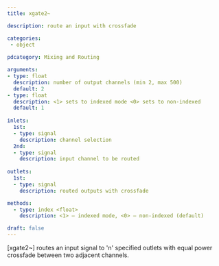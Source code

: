 ```yaml
---
title: xgate2~

description: route an input with crossfade

categories:
 - object
 
pdcategory: Mixing and Routing

arguments:
- type: float
  description: number of output channels (min 2, max 500)
  default: 2
- type: float
  description: <1> sets to indexed mode <0> sets to non-indexed
  default: 1
  
inlets:
  1st:
  - type: signal
    description: channel selection
  2nd:
  - type: signal
    description: input channel to be routed
    
outlets:
  1st:
  - type: signal
    description: routed outputs with crossfade

methods:
  - type: index <float>
    description: <1> — indexed mode, <0> — non-indexed (default)

draft: false
---
```


[xgate2~] routes an input signal to 'n' specified outlets with equal power crossfade between two adjacent channels.